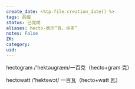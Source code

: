 ```yaml
---
create_date: <%tp.file.creation_date() %>
tags: 前缀
status: 已完成 
aliases: hecto-表示“百，许多”
notes: False
ZK: 
category: 
uid: 
---
```


hectogram /'hektəugræm/一百克（hecto+gram 克）

hectowatt /'hektəwɔt/ 一百瓦（hecto+watt 瓦）